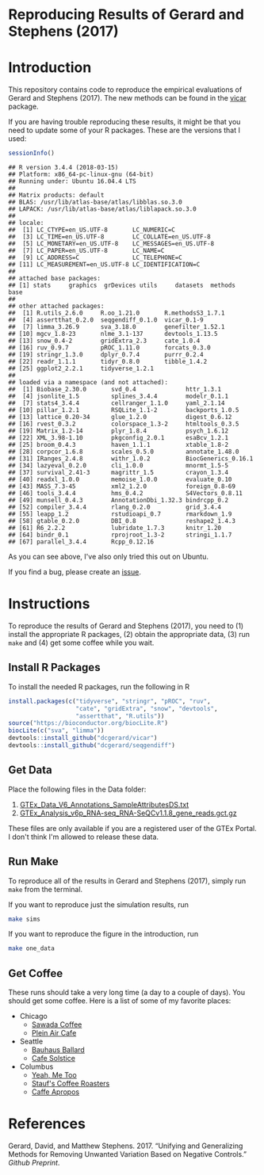 Reproducing Results of Gerard and Stephens (2017)
================

Introduction
============

This repository contains code to reproduce the empirical evaluations of Gerard and Stephens (2017). The new methods can be found in the [vicar](https://github.com/dcgerard/vicar) package.

If you are having trouble reproducing these results, it might be that you need to update some of your R packages. These are the versions that I used:

``` r
sessionInfo()
```

    ## R version 3.4.4 (2018-03-15)
    ## Platform: x86_64-pc-linux-gnu (64-bit)
    ## Running under: Ubuntu 16.04.4 LTS
    ## 
    ## Matrix products: default
    ## BLAS: /usr/lib/atlas-base/atlas/libblas.so.3.0
    ## LAPACK: /usr/lib/atlas-base/atlas/liblapack.so.3.0
    ## 
    ## locale:
    ##  [1] LC_CTYPE=en_US.UTF-8       LC_NUMERIC=C              
    ##  [3] LC_TIME=en_US.UTF-8        LC_COLLATE=en_US.UTF-8    
    ##  [5] LC_MONETARY=en_US.UTF-8    LC_MESSAGES=en_US.UTF-8   
    ##  [7] LC_PAPER=en_US.UTF-8       LC_NAME=C                 
    ##  [9] LC_ADDRESS=C               LC_TELEPHONE=C            
    ## [11] LC_MEASUREMENT=en_US.UTF-8 LC_IDENTIFICATION=C       
    ## 
    ## attached base packages:
    ## [1] stats     graphics  grDevices utils     datasets  methods   base     
    ## 
    ## other attached packages:
    ##  [1] R.utils_2.6.0     R.oo_1.21.0       R.methodsS3_1.7.1
    ##  [4] assertthat_0.2.0  seqgendiff_0.1.0  vicar_0.1-9      
    ##  [7] limma_3.26.9      sva_3.18.0        genefilter_1.52.1
    ## [10] mgcv_1.8-23       nlme_3.1-137      devtools_1.13.5  
    ## [13] snow_0.4-2        gridExtra_2.3     cate_1.0.4       
    ## [16] ruv_0.9.7         pROC_1.11.0       forcats_0.3.0    
    ## [19] stringr_1.3.0     dplyr_0.7.4       purrr_0.2.4      
    ## [22] readr_1.1.1       tidyr_0.8.0       tibble_1.4.2     
    ## [25] ggplot2_2.2.1     tidyverse_1.2.1  
    ## 
    ## loaded via a namespace (and not attached):
    ##  [1] Biobase_2.30.0       svd_0.4              httr_1.3.1          
    ##  [4] jsonlite_1.5         splines_3.4.4        modelr_0.1.1        
    ##  [7] stats4_3.4.4         cellranger_1.1.0     yaml_2.1.14         
    ## [10] pillar_1.2.1         RSQLite_1.1-2        backports_1.0.5     
    ## [13] lattice_0.20-34      glue_1.2.0           digest_0.6.12       
    ## [16] rvest_0.3.2          colorspace_1.3-2     htmltools_0.3.5     
    ## [19] Matrix_1.2-14        plyr_1.8.4           psych_1.6.12        
    ## [22] XML_3.98-1.10        pkgconfig_2.0.1      esaBcv_1.2.1        
    ## [25] broom_0.4.3          haven_1.1.1          xtable_1.8-2        
    ## [28] corpcor_1.6.8        scales_0.5.0         annotate_1.48.0     
    ## [31] IRanges_2.4.8        withr_1.0.2          BiocGenerics_0.16.1 
    ## [34] lazyeval_0.2.0       cli_1.0.0            mnormt_1.5-5        
    ## [37] survival_2.41-3      magrittr_1.5         crayon_1.3.4        
    ## [40] readxl_1.0.0         memoise_1.0.0        evaluate_0.10       
    ## [43] MASS_7.3-45          xml2_1.2.0           foreign_0.8-69      
    ## [46] tools_3.4.4          hms_0.4.2            S4Vectors_0.8.11    
    ## [49] munsell_0.4.3        AnnotationDbi_1.32.3 bindrcpp_0.2        
    ## [52] compiler_3.4.4       rlang_0.2.0          grid_3.4.4          
    ## [55] leapp_1.2            rstudioapi_0.7       rmarkdown_1.9       
    ## [58] gtable_0.2.0         DBI_0.8              reshape2_1.4.3      
    ## [61] R6_2.2.2             lubridate_1.7.3      knitr_1.20          
    ## [64] bindr_0.1            rprojroot_1.3-2      stringi_1.1.7       
    ## [67] parallel_3.4.4       Rcpp_0.12.16

As you can see above, I've also only tried this out on Ubuntu.

If you find a bug, please create an [issue](https://github.com/dcgerard/ruvb_sims/issues).

Instructions
============

To reproduce the results of Gerard and Stephens (2017), you need to (1) install the appropriate R packages, (2) obtain the appropriate data, (3) run `make` and (4) get some coffee while you wait.

Install R Packages
------------------

To install the needed R packages, run the following in R

``` r
install.packages(c("tidyverse", "stringr", "pROC", "ruv",
                   "cate", "gridExtra", "snow", "devtools", 
                   "assertthat", "R.utils"))
source("https://bioconductor.org/biocLite.R")
biocLite(c("sva", "limma"))
devtools::install_github("dcgerard/vicar")
devtools::install_github("dcgerard/seqgendiff")
```

Get Data
--------

Place the following files in the Data folder:

1.  [GTEx\_Data\_V6\_Annotations\_SampleAttributesDS.txt](http://www.gtexportal.org/home/datasets#filesetFilesDiv21)
2.  [GTEx\_Analysis\_v6p\_RNA-seq\_RNA-SeQCv1.1.8\_gene\_reads.gct.gz](http://www.gtexportal.org/home/datasets#filesetFilesDiv11)

These files are only available if you are a registered user of the GTEx Portal. I don't think I'm allowed to release these data.

Run Make
--------

To reproduce all of the results in Gerard and Stephens (2017), simply run `make` from the terminal.

If you want to reproduce just the simulation results, run

``` bash
make sims
```

If you want to reproduce the figure in the introduction, run

``` bash
make one_data
```

Get Coffee
----------

These runs should take a very long time (a day to a couple of days). You should get some coffee. Here is a list of some of my favorite places:

-   Chicago
    -   [Sawada Coffee](https://www.yelp.com/biz/sawada-coffee-chicago)
    -   [Plein Air Cafe](https://www.yelp.com/biz/plein-air-cafe-and-eatery-chicago-2)
-   Seattle
    -   [Bauhaus Ballard](https://www.yelp.com/biz/bauhaus-ballard-seattle)
    -   [Cafe Solstice](https://www.yelp.com/biz/cafe-solstice-seattle)
-   Columbus
    -   [Yeah, Me Too](https://www.yelp.com/biz/yeah-me-too-columbus)
    -   [Stauf's Coffee Roasters](https://www.yelp.com/biz/staufs-coffee-roasters-columbus-2)
    -   [Caffe Apropos](https://www.yelp.com/biz/caff%C3%A9-apropos-columbus-2)

References
==========

Gerard, David, and Matthew Stephens. 2017. “Unifying and Generalizing Methods for Removing Unwanted Variation Based on Negative Controls.” *Github Preprint*.
